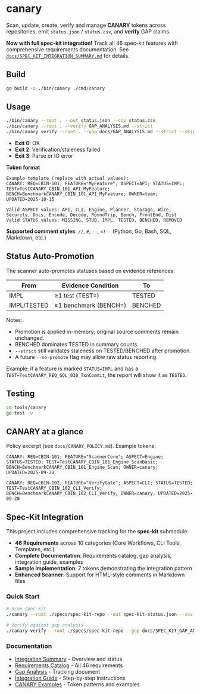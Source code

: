 # canary

Scan, update, create, verify and manage **CANARY** tokens across
repositories, emit `status.json` / `status.csv`, and **verify** GAP claims.

**Now with full spec-kit integration!** Track all 46 spec-kit features with comprehensive requirements documentation. See [`docs/SPEC_KIT_INTEGRATION_SUMMARY.md`](docs/SPEC_KIT_INTEGRATION_SUMMARY.md) for details.

## Build

```bash
go build -o ./bin/canary ./cmd/canary
```

## Usage

```bash
./bin/canary --root . --out status.json --csv status.csv
./bin/canary --root . --verify GAP_ANALYSIS.md --strict
./bin/canary verify --root . --gap docs/GAP_ANALYSIS.md --strict --skip '(^|/)(.git|.direnv|node_modules|vendor|bin|dist|build|zig-out|.zig-cache)(/|$)'; echo EXIT:$?
```

- **Exit 0**: OK
- **Exit 2**: Verification/staleness failed
- **Exit 3**: Parse or IO error

**Token format**

```text
Example template (replace with actual values):
CANARY: REQ=CBIN-101; FEATURE="MyFeature"; ASPECT=API; STATUS=IMPL; TEST=TestCANARY_CBIN_101_API_MyFeature; BENCH=BenchmarkCANARY_CBIN_101_API_MyFeature; OWNER=team; UPDATED=2025-10-15

Valid ASPECT values: API, CLI, Engine, Planner, Storage, Wire, Security, Docs, Encode, Decode, RoundTrip, Bench, FrontEnd, Dist
Valid STATUS values: MISSING, STUB, IMPL, TESTED, BENCHED, REMOVED
```

**Supported comment styles**: `//`, `#`, `--`, `<!--` (Python, Go, Bash, SQL, Markdown, etc.)

## Status Auto-Promotion

The scanner auto-promotes statuses based on evidence references:

| From        | Evidence Condition    | To      |
| ----------- | --------------------- | ------- |
| IMPL        | ≥1 test (TEST=)       | TESTED  |
| IMPL/TESTED | ≥1 benchmark (BENCH=) | BENCHED |

Notes:

- Promotion is applied in-memory; original source comments remain unchanged.
- BENCHED dominates TESTED in summary counts.
- `--strict` still validates staleness on TESTED/BENCHED after promotion.
- A future `--no-promote` flag may allow raw status reporting.

Example: if a feature is marked `STATUS=IMPL` and has a `TEST=TestCANARY_REQ_GQL_030_TxnCommit`, the report will show it as `TESTED`.

## Testing

```bash
cd tools/canary
go test -v
```

## CANARY at a glance

Policy excerpt (see `docs/CANARY_POLICY.md`). Example tokens:

`CANARY: REQ=CBIN-101; FEATURE="ScannerCore"; ASPECT=Engine; STATUS=TESTED; TEST=TestCANARY_CBIN_101_Engine_ScanBasic; BENCH=BenchmarkCANARY_CBIN_101_Engine_Scan; OWNER=canary; UPDATED=2025-09-20`

`CANARY: REQ=CBIN-102; FEATURE="VerifyGate"; ASPECT=CLI; STATUS=TESTED; TEST=TestCANARY_CBIN_102_CLI_Verify; BENCH=BenchmarkCANARY_CBIN_102_CLI_Verify; OWNER=canary; UPDATED=2025-09-20`

## Spec-Kit Integration

This project includes comprehensive tracking for the **spec-kit** submodule:

- **46 Requirements** across 10 categories (Core Workflows, CLI Tools, Templates, etc.)
- **Complete Documentation**: Requirements catalog, gap analysis, integration guide, examples
- **Sample Implementation**: 7 tokens demonstrating the integration pattern
- **Enhanced Scanner**: Support for HTML-style comments in Markdown files

### Quick Start

```bash
# Scan spec-kit
./canary --root ./specs/spec-kit-repo --out spec-kit-status.json --csv spec-kit-status.csv

# Verify against gap analysis
./canary verify --root ./specs/spec-kit-repo --gap docs/SPEC_KIT_GAP_ANALYSIS.md --strict
```

### Documentation

- [Integration Summary](docs/SPEC_KIT_INTEGRATION_SUMMARY.md) - Overview and status
- [Requirements Catalog](docs/SPEC_KIT_REQUIREMENTS.md) - All 46 requirements
- [Gap Analysis](docs/SPEC_KIT_GAP_ANALYSIS.md) - Tracking document
- [Integration Guide](docs/SPEC_KIT_INTEGRATION_GUIDE.md) - Step-by-step instructions
- [CANARY Examples](docs/CANARY_EXAMPLES_SPEC_KIT.md) - Token patterns and examples
